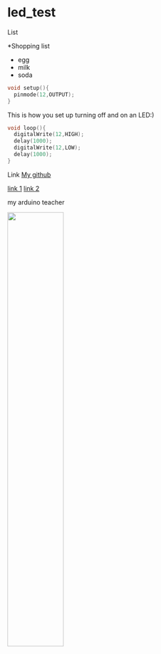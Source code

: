 # led_test

List

*Shopping list
  * egg
  * milk
  * soda

```cpp
void setup(){
  pinmode(12,OUTPUT);
}
```

This is how you set up turning off and on an LED:)

```cpp
void loop(){
  digitalWrite(12,HIGH);
  delay(1000);
  digitalWrite(12,LOW);
  delay(1000);
}
```

[link 1]:http://naver.com
[link 2]:http://google.com

Link
[My github](www.github/JayJSYeo)

[link 1]
[link 2]

my arduino teacher 

<img src="https://github.com/JayJSYeo/led_test/blob/master/img/2016032414532029196_1_grande.jpg" width="50%">
